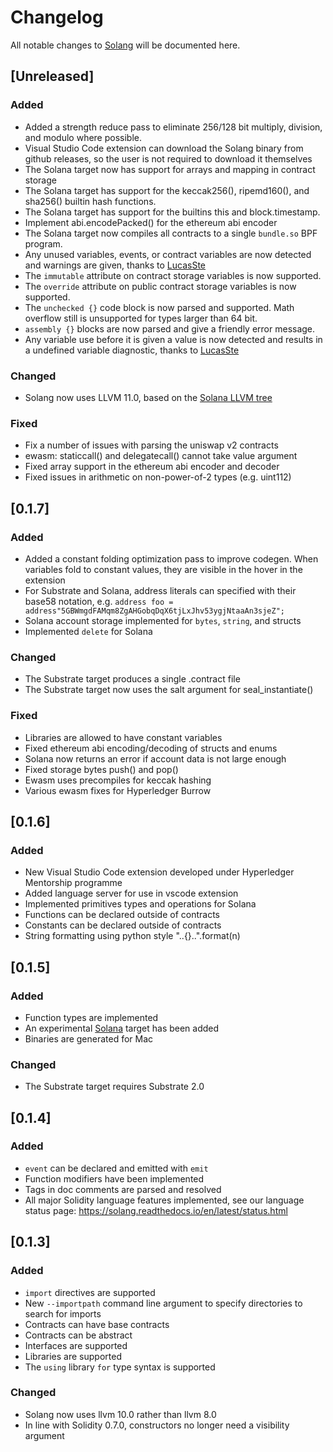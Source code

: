 # Changelog
All notable changes to [Solang](https://github.com/hyperledger-labs/solang/)
will be documented here.

## [Unreleased]

### Added
- Added a strength reduce pass to eliminate 256/128 bit multiply, division,
  and modulo where possible.
- Visual Studio Code extension can download the Solang binary from github
  releases, so the user is not required to download it themselves
- The Solana target now has support for arrays and mapping in contract
  storage
- The Solana target has support for the keccak256(), ripemd160(), and
  sha256() builtin hash functions.
- The Solana target has support for the builtins this and block.timestamp.
- Implement abi.encodePacked() for the ethereum abi encoder
- The Solana target now compiles all contracts to a single `bundle.so` BPF
  program.
- Any unused variables, events, or contract variables are now detected and
  warnings are given, thanks to [LucasSte](https://github.com/hyperledger-labs/solang/pull/429)
- The `immutable` attribute on contract storage variables is now supported.
- The `override` attribute on public contract storage variables is now supported.
- The `unchecked {}` code block is now parsed and supported. Math overflow still
  is unsupported for types larger than 64 bit.
- `assembly {}` blocks are now parsed and give a friendly error message.
- Any variable use before it is given a value is now detected and results in
  a undefined variable diagnostic, thanks to [LucasSte](https://github.com/hyperledger-labs/solang/pull/468)

### Changed
- Solang now uses LLVM 11.0, based on the [Solana LLVM tree](https://github.com/solana-labs/llvm-project/)

### Fixed
- Fix a number of issues with parsing the uniswap v2 contracts
- ewasm: staticcall() and delegatecall() cannot take value argument
- Fixed array support in the ethereum abi encoder and decoder
- Fixed issues in arithmetic on non-power-of-2 types (e.g. uint112)

## [0.1.7]

### Added
- Added a constant folding optimization pass to improve codegen. When variables fold
  to constant values, they are visible in the hover in the extension
- For Substrate and Solana, address literals can specified with their base58 notation, e.g.
  `address foo = address"5GBWmgdFAMqm8ZgAHGobqDqX6tjLxJhv53ygjNtaaAn3sjeZ";`
- Solana account storage implemented for ``bytes``, ``string``, and structs
- Implemented ``delete`` for Solana

### Changed
- The Substrate target produces a single .contract file
- The Substrate target now uses the salt argument for seal\_instantiate()

### Fixed
- Libraries are allowed to have constant variables
- Fixed ethereum abi encoding/decoding of structs and enums
- Solana now returns an error if account data is not large enough
- Fixed storage bytes push() and pop()
- Ewasm uses precompiles for keccak hashing
- Various ewasm fixes for Hyperledger Burrow

## [0.1.6]

### Added
- New Visual Studio Code extension developed under Hyperledger Mentorship
  programme
- Added language server for use in vscode extension
- Implemented primitives types and operations for Solana
- Functions can be declared outside of contracts
- Constants can be declared outside of contracts
- String formatting using python style "..{}..".format(n)

## [0.1.5]

### Added
- Function types are implemented
- An experimental [Solana](https://solana.com/) target has been added
- Binaries are generated for Mac

### Changed
- The Substrate target requires Substrate 2.0

## [0.1.4]

### Added
- `event` can be declared and emitted with `emit`
- Function modifiers have been implemented
- Tags in doc comments are parsed and resolved
- All major Solidity language features implemented, see our language status page:
  https://solang.readthedocs.io/en/latest/status.html

## [0.1.3]

### Added
- `import` directives are supported
- New `--importpath` command line argument to specify directories to search for imports
- Contracts can have base contracts
- Contracts can be abstract
- Interfaces are supported
- Libraries are supported
- The `using` library `for` type syntax is supported

### Changed
- Solang now uses llvm 10.0 rather than llvm 8.0
- In line with Solidity 0.7.0, constructors no longer need a visibility argument
